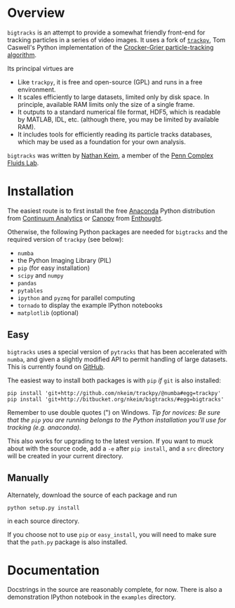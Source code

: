 # Overview

`bigtracks` is an attempt to provide a somewhat friendly front-end for tracking particles in a series of video images. It uses a fork of [`trackpy`](http://github.com/tcaswell/trackpy/), Tom Caswell's Python implementation of the [Crocker-Grier particle-tracking algorithm](http://dx.doi.org/10.1006/jcis.1996.0217). 

Its principal virtues are

- Like `trackpy`, it is free and open-source (GPL) and runs in a free environment.
- It scales efficiently to large datasets, limited only by disk space. In principle, available RAM limits only the size of a single frame.
- It outputs to a standard numerical file format, HDF5, which is readable by MATLAB, IDL, etc. (although there, you may be limited by available RAM).
- It includes tools for efficiently reading its particle tracks databases, which may be used as a foundation for your own analysis.

`bigtracks` was written by [Nathan Keim](http://www.seas.upenn.edu/~nkeim/), a member of the [Penn Complex Fluids Lab](http://arratia.seas.upenn.edu).

# Installation

The easiest route is to first install the free [Anaconda](https://store.continuum.io/cshop/products/) Python distribution from [Continuum Analytics](http://continuum.io) or [Canopy](https://www.enthought.com/products/canopy/) from [Enthought](https://www.enthought.com). 

Otherwise, the following Python packages are needed for `bigtracks` and the required version of `trackpy` (see below):

- `numba`
- the Python Imaging Library (PIL)
- `pip` (for easy installation)
- `scipy` and `numpy`
- `pandas`
- `pytables`
- `ipython` and `pyzmq` for parallel computing 
- `tornado` to display the example IPython notebooks
- `matplotlib` (optional)

## Easy

`bigtracks` uses a special version of `pytracks` that has been accelerated with `numba`, and given a slightly modified API to permit handling of large datasets. This is currently found on [GitHub](http://github.com/nkeim/trackpy/). 

The easiest way to install both packages is with `pip` *if* `git` is also installed:

    pip install 'git+http://github.com/nkeim/trackpy/@numba#egg=trackpy'
    pip install 'git+http://bitbucket.org/nkeim/bigtracks/#egg=bigtracks'

Remember to use double quotes (") on Windows. *Tip for novices: Be sure that the `pip` you are running belongs to the Python installation you'll use for tracking (e.g. anaconda).*

This also works for upgrading to the latest version. If you want to muck about with the source code, add a `-e` after `pip install`, and a `src` directory will be created in your current directory.

## Manually

Alternately, download the source of each package and run

    python setup.py install

in each source directory.

If you choose not to use `pip` or `easy_install`, you will need to make sure that the `path.py` package is also installed. 

# Documentation

Docstrings in the source are reasonably complete, for now. There is also a demonstration IPython notebook in the `examples` directory.
